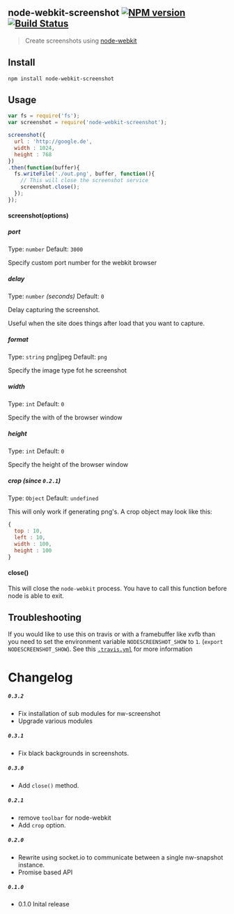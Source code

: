 node-webkit-screenshot [![NPM version](https://badge.fury.io/js/node-webkit-screenshot.svg)](http://badge.fury.io/js/node-webkit-screenshot) [![Build Status](https://travis-ci.org/FWeinb/node-webkit-screenshot.svg?branch=master)](https://travis-ci.org/FWeinb/node-webkit-screenshot)
---
> Create screenshots using [node-webkit](https://github.com/rogerwang/node-webkit)

## Install

```shell
npm install node-webkit-screenshot
```


## Usage

```js
var fs = require('fs');
var screenshot = require('node-webkit-screenshot');

screenshot({
  url : 'http://google.de',
  width : 1024,
  height : 768
})
.then(function(buffer){
  fs.writeFile('./out.png', buffer, function(){
    // This will close the screenshot service
    screenshot.close();
  });
});

```

#### screenshot(options)

##### port

Type: `number`
Default: `3000`

Specify custom port number for the webkit browser

##### delay

Type: `number` *(seconds)*
Default: `0`

Delay capturing the screenshot.

Useful when the site does things after load that you want to capture.

##### format

Type: `string` png|jpeg
Default: `png`

Specify the image type fot he screenshot

##### width

Type: `int`
Default: `0`

Specify the with of the browser window

##### height

Type: `int`
Default: `0`

Specify the height of the browser window

##### crop (since `0.2.1`)
Type: `Object`
Default: `undefined`

This will only work if generating png's.
A crop object may look like this:
```js
{
  top : 10,
  left : 10,
  width : 100,
  height : 100
}
```


#### close()

This will close the `node-webkit` process. You have to call this function before node is able to exit.



## Troubleshooting

If you would like to use this on travis or with a framebuffer like xvfb than you need to set the environment variable
`NODESCREENSHOT_SHOW` to `1`. (`export NODESCREENSHOT_SHOW`).
See this [`.travis.yml`](https://github.com/FWeinb/node-webkit-screenshot/blob/master/.travis.yml) for more information


# Changelog

##### `0.3.2`
  * Fix installation of sub modules for nw-screenshot
  * Upgrade various modules

##### `0.3.1`
  * Fix black backgrounds in screenshots.

##### `0.3.0`
  * Add `close()` method.

##### `0.2.1`
  * remove `toolbar` for node-webkit
  * Add `crop` option.

##### `0.2.0`

  * Rewrite using socket.io to communicate between a single nw-snapshot instance.
  * Promise based API

##### `0.1.0`

  * 0.1.0 Inital release
